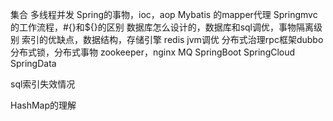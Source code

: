 集合
多线程并发
Spring的事物，ioc，aop
Mybatis 的mapper代理
Springmvc的工作流程，#{}和${}的区别
数据库怎么设计的，数据库和sql调优，事物隔离级别
索引的优缺点，数据结构，存储引擎
redis
jvm调优
分布式治理rpc框架dubbo
分布式锁，分布式事物
zookeeper，nginx
MQ
SpringBoot
SpringCloud
SpringData


sql索引失效情况 

HashMap的理解